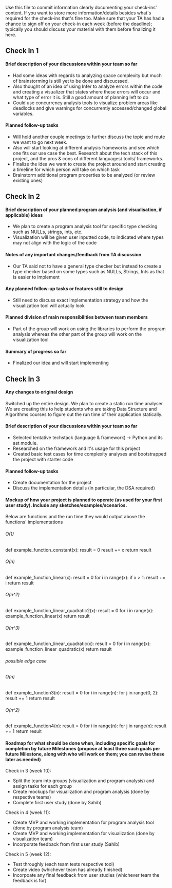 Use this file to commit information clearly documenting your check-ins' content. If you want to store more information/details besides what's required for the check-ins that's fine too. Make sure that your TA has had a chance to sign off on your check-in each week (before the deadline); typically you should discuss your material with them before finalizing it here.

## Check In 1

#### Brief description of your discussions within your team so far

- Had some ideas with regards to analyzing space complexity but much of brainstorming is still yet to be done and discucssed. 
- Also thought of an idea of using Infer to analyze errors within the code and creating a visualizer that states where these errors will occur and what type of error it is. Still a good amount of planning left to do
- Could use concurrency analysis tools to visualize problem areas like deadlocks and give warnings for concurrently accessed/changed global variables.

#### Planned follow-up tasks 

- Will hold another couple meetings to further discuss the topic and route we want to go next week.
- Also will start looking at different analysis frameworks and see which one fits our use case the best. Research about the tech stack of this project, and the pros & cons of different languages/ tools/ frameworks.
- Finalize the idea we want to create the project around and start creating a timeline for which person will take on which task 
- Brainstorm additional program properties to be analyzed (or review existing ones)

## Check In 2

#### Brief description of your planned program analysis (and visualisation, if applicable) ideas

- We plan to create a program analysis tool for specific type checking such as NULLs, strings, ints, etc.
- Visualization will be given user inputted code, to indicated where types may not align with the logic of the code

#### Notes of any important changes/feedback from TA discussion

- Our TA said not to have a general type checker but instead to create a type checker based on some types such as NULLs, Strings, Ints as that is easier to implement

#### Any planned follow-up tasks or features still to design

- Still need to discuss exact implementation strategy and how the visualization tool will actually look

#### Planned division of main responsibilities between team members

- Part of the group will work on using the libraries to perform the program analysis whereas the other part of the group will work on the visualization tool

#### Summary of progress so far

- Finalized our idea and will start implementing

## Check In 3

#### Any changes to original design
Switched up the entire design. We plan to create a static run time analyser. We are creating this to help students who are taking Data Structure and Algorithms courses to figure out the run time of their application statically. 

#### Brief description of your discussions within your team so far
- Selected tentative techstack (language & framework) -> Python and its ast module.
- Researched on the framework and it's usage for this project
- Created basic test cases for time complexity analyses and bootstrapped the project with starter code

#### Planned follow-up tasks 
- Create documentation for the project
- Discuss the implementation details (in particular, the DSA required)

#### Mockup of how your project is planned to operate (as used for your first user study). Include any sketches/examples/scenarios.
Below are functions and the run time they would output above the functions' implementations

###### O(1)
def example_function_constant(x):
    result = 0
    result += x
    return result


###### O(n)
def example_function_linear(x):
    result = 0
    for i in range(x):
        if x > 1:
            result += i
    return result


###### O(n^2)
def example_function_linear_quadratic2(x):
    result = 0
    for i in range(x):
        example_function_linear(x)
    return result


###### O(n^3)
def example_function_linear_quadratic(x):
    result = 0
    for i in range(x):
        example_function_linear_quadratic(x)
    return result


###### possible edge case
###### O(n)
def example_function3(n):
    result = 0
    for i in range(n):
        for j in range(0, 2):
            result += 1
    return result


###### O(n^2)
def example_function4(n):
    result = 0
    for i in range(n):
        for j in range(n):
            result += 1
    return result

#### Roadmap for what should be done when, including specific goals for completion by future Milestones (propose at least three such goals per future Milestone, along with who will work on them; you can revise these later as needed)

Check in 3 (week 10):
- Split the team into groups (visualization and program analysis) and assign tasks for each group
- Create mockups for visualization and program analysis (done by respective teams)
- Complete first user study (done by Sahib)

Check in 4 (week 11):
- Create MVP and working implementation for program analysis tool (done by program analysis team)
- Create MVP and working implementation for visualization (done by visualization team)
- Incorporate feedback from first user study (Sahib)

Check in 5 (week 12):
- Test throughly (each team tests respective tool)
- Create video (whichever team has already finished)
- Incorpoate any final feedback from user studies (whichever team the feedback is for)
